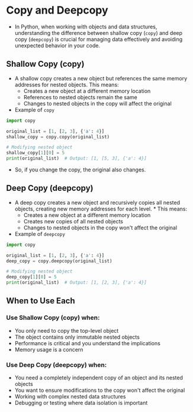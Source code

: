 # Copy and Deepcopy
* In Python, when working with objects and data structures, understanding the difference between shallow copy (`copy`) and deep copy (`deepcopy`) is crucial for managing data effectively and avoiding unexpected behavior in your code.

## Shallow Copy (copy)
* A shallow copy creates a new object but references the same memory addresses for nested objects. This means:
  - Creates a new object at a different memory location
  - References to nested objects remain the same
  - Changes to nested objects in the copy will affect the original
* Example of `copy`
```python
import copy

original_list = [1, [2, 3], {'a': 4}]
shallow_copy = copy.copy(original_list)

# Modifying nested object
shallow_copy[1][0] = 5
print(original_list)  # Output: [1, [5, 3], {'a': 4}]
```
* So, if you change the copy, the original also changes.

## Deep Copy (deepcopy)
* A deep copy creates a new object and recursively copies all nested objects, creating new memory addresses for each level. * This means:
  - Creates a new object at a different memory location
  - Creates new copies of all nested objects
  - Changes to nested objects in the copy won't affect the original
* Example of `deepcopy`
```python
import copy

original_list = [1, [2, 3], {'a': 4}]
deep_copy = copy.deepcopy(original_list)

# Modifying nested object
deep_copy[1][0] = 5
print(original_list)  # Output: [1, [2, 3], {'a': 4}]
```

## When to Use Each
### Use Shallow Copy (copy) when:
- You only need to copy the top-level object
- The object contains only immutable nested objects
- Performance is critical and you understand the implications
- Memory usage is a concern

### Use Deep Copy (deepcopy) when:
- You need a completely independent copy of an object and its nested objects
- You want to ensure modifications to the copy won't affect the original
- Working with complex nested data structures
- Debugging or testing where data isolation is important
